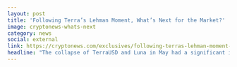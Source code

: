 ```yaml
---
layout: post
title: 'Following Terra’s Lehman Moment, What’s Next for the Market?'
image: cryptonews-whats-next
category: news
social: external
link: https://cryptonews.com/exclusives/following-terras-lehman-moment-whats-next-for-market.htm
headline: "The collapse of TerraUSD and Luna in May had a significant impact in the associated tailspin of the crypto market. But the real question now is: what does the future hold?"
---
```

